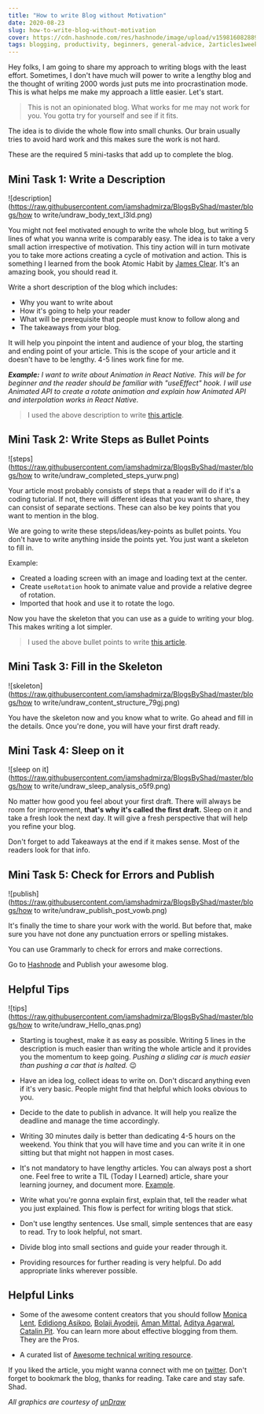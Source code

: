 ```yaml
---
title: "How to write Blog without Motivation"
date: 2020-08-23
slug: how-to-write-blog-without-motivation
cover: https://cdn.hashnode.com/res/hashnode/image/upload/v1598160828898/YfLm0kiOJ.png
tags: blogging, productivity, beginners, general-advice, 2articles1week
---
```


Hey folks, I am going to share my approach to writing blogs with the least effort. Sometimes, I don't have much will power to write a lengthy blog and the thought of writing 2000 words just puts me into procrastination mode. This is what helps me make my approach a little easier. Let's start.

> This is not an opinionated blog. What works for me may not work for you. You gotta try for yourself and see if it fits.

The idea is to divide the whole flow into small chunks. Our brain usually tries to avoid hard work and this makes sure the work is not hard.

These are the required 5 mini-tasks that add up to complete the blog.

## Mini Task 1: Write a Description

![description](https://raw.githubusercontent.com/iamshadmirza/BlogsByShad/master/blogs/how to write/undraw_body_text_l3ld.png)

You might not feel motivated enough to write the whole blog, but writing 5 lines of what you wanna write is comparably easy. The idea is to take a very small action irrespective of motivation. This tiny action will in turn motivate you to take more actions creating a cycle of motivation and action. This is something I learned from the book Atomic Habit by [James Clear](https://twitter.com/JamesClea). It's an amazing book, you should read it.

Write a short description of the blog which includes:

- Why you want to write about
- How it's going to help your reader
- What will be prerequisite that people must know to follow along and
- The takeaways from your blog.

It will help you pinpoint the intent and audience of your blog, the starting and ending point of your article. This is the scope of your article and it doesn't have to be lengthy. 4-5 lines work fine for me.

***Example:** I want to write about Animation in React Native. This will be for beginner and the reader should be familiar with "useEffect" hook. I will use Animated API to create a rotate animation and explain how Animated API and interpolation works in React Native.*

> I used the above description to write [this article](https://iamshadmirza.com/react-native-animation-using-hooks-loading-screen-cke5dggfc00zqshs1g4z3a0bg).

## Mini Task 2: Write Steps as Bullet Points

![steps](https://raw.githubusercontent.com/iamshadmirza/BlogsByShad/master/blogs/how to write/undraw_completed_steps_yurw.png)

Your article most probably consists of steps that a reader will do if it's a coding tutorial. If not, there will different ideas that you want to share, they can consist of separate sections. These can also be key points that you want to mention in the blog.

We are going to write these steps/ideas/key-points as bullet points. You don't have to write anything inside the points yet. You just want a skeleton to fill in.

Example:

- Created a loading screen with an image and loading text at the center.
- Create `useRotation` hook to animate value and provide a relative degree of rotation.
- Imported that hook and use it to rotate the logo.

Now you have the skeleton that you can use as a guide to writing your blog. This makes writing a lot simpler.

> I used the above bullet points to write [this article](https://iamshadmirza.com/react-native-animation-using-hooks-loading-screen-cke5dggfc00zqshs1g4z3a0bg).

## Mini Task 3: Fill in the Skeleton

![skeleton](https://raw.githubusercontent.com/iamshadmirza/BlogsByShad/master/blogs/how to write/undraw_content_structure_79gj.png)

You have the skeleton now and you know what to write. Go ahead and fill in the details. Once you're done, you will have your first draft ready.

## Mini Task 4: Sleep on it

![sleep on it](https://raw.githubusercontent.com/iamshadmirza/BlogsByShad/master/blogs/how to write/undraw_sleep_analysis_o5f9.png)

No matter how good you feel about your first draft. There will always be room for improvement, **that's why it's called the first draft.** Sleep on it and take a fresh look the next day. It will give a fresh perspective that will help you refine your blog.

Don't forget to add Takeaways at the end if it makes sense. Most of the readers look for that info.

## Mini Task 5: Check for Errors and Publish

![publish](https://raw.githubusercontent.com/iamshadmirza/BlogsByShad/master/blogs/how to write/undraw_publish_post_vowb.png)

It's finally the time to share your work with the world. But before that, make sure you have not done any punctuation errors or spelling mistakes.

You can use Grammarly to check for errors and make corrections.

Go to [Hashnode](https://www.hashnode.com) and Publish your awesome blog.

## Helpful Tips

![tips](https://raw.githubusercontent.com/iamshadmirza/BlogsByShad/master/blogs/how to write/undraw_Hello_qnas.png)

- Starting is toughest, make it as easy as possible. Writing 5 lines in the description is much easier than writing the whole article and it provides you the momentum to keep going. *Pushing a sliding car is much easier than pushing a car that is halted.* 😉

- Have an idea log, collect ideas to write on. Don't discard anything even if it's very basic. People might find that helpful which looks obvious to you.

- Decide to the date to publish in advance. It will help you realize the deadline and manage the time accordingly.

- Writing 30 minutes daily is better than dedicating 4-5 hours on the weekend. You think that you will have time and you can write it in one sitting but that might not happen in most cases.

- It's not mandatory to have lengthy articles. You can always post a short one. Feel free to write a TIL (Today I Learned) article, share your learning journey, and document more. [Example](https://sandeep.dev/til-you-must-send-user-agent-override-param-when-using-google-analytics-measurement-protocol).

- Write what you're gonna explain first, explain that, tell the reader what you just explained. This flow is perfect for writing blogs that stick.

- Don't use lengthy sentences. Use small, simple sentences that are easy to read. Try to look helpful, not smart.

- Divide blog into small sections and guide your reader through it.

- Providing resources for further reading is very helpful. Do add appropriate links wherever possible.

## Helpful Links

- Some of the awesome content creators that you should follow [Monica Lent](https://twitter.com/monicalent), [Edidiong Asikpo](https://twitter.com/Didicodes), [Bolaji Ayodeji](https://twitter.com/iambolajiayo), [Aman Mittal](https://twitter.com/amanhimself), [Aditya Agarwal](https://twitter.com/dev__adi), [Catalin Pit](https://twitter.com/catalinmpit). You can learn more about effective blogging from them. They are the Pros.

- A curated list of [Awesome technical writing resource](https://github.com/BolajiAyodeji/awesome-technical-writing).

If you liked the article, you might wanna connect with me on [twitter](https://www.twitter.com/iamshadmirza). Don't forget to bookmark the blog, thanks for reading. Take care and stay safe.  Shad.

*All graphics are courtesy of [unDraw](https://undraw.co)*
